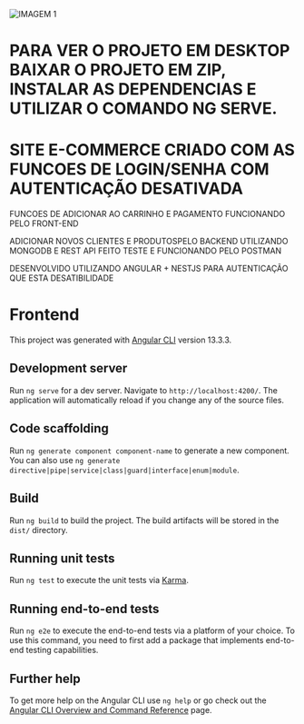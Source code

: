 ![IMAGEM 1](https://user-images.githubusercontent.com/94292993/174487658-8567f28f-f965-4921-8fba-738f1b4de57a.png)
# PARA VER O PROJETO EM DESKTOP BAIXAR O PROJETO EM ZIP, INSTALAR AS DEPENDENCIAS E UTILIZAR O COMANDO NG SERVE.

# SITE E-COMMERCE CRIADO COM AS FUNCOES DE LOGIN/SENHA COM AUTENTICAÇÃO DESATIVADA

 FUNCOES DE ADICIONAR AO CARRINHO E PAGAMENTO FUNCIONANDO PELO FRONT-END

 ADICIONAR NOVOS CLIENTES E PRODUTOSPELO BACKEND UTILIZANDO MONGODB  E REST API FEITO TESTE E FUNCIONANDO PELO POSTMAN

 DESENVOLVIDO UTILIZANDO ANGULAR + NESTJS PARA AUTENTICAÇÃO QUE ESTA DESATIBILIDADE
 
 

# Frontend

This project was generated with [Angular CLI](https://github.com/angular/angular-cli) version 13.3.3.

## Development server

Run `ng serve` for a dev server. Navigate to `http://localhost:4200/`. The application will automatically reload if you change any of the source files.

## Code scaffolding

Run `ng generate component component-name` to generate a new component. You can also use `ng generate directive|pipe|service|class|guard|interface|enum|module`.

## Build

Run `ng build` to build the project. The build artifacts will be stored in the `dist/` directory.

## Running unit tests

Run `ng test` to execute the unit tests via [Karma](https://karma-runner.github.io).

## Running end-to-end tests

Run `ng e2e` to execute the end-to-end tests via a platform of your choice. To use this command, you need to first add a package that implements end-to-end testing capabilities.

## Further help

To get more help on the Angular CLI use `ng help` or go check out the [Angular CLI Overview and Command Reference](https://angular.io/cli) page.
